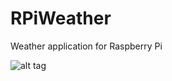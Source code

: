 RPiWeather
==========

Weather application for Raspberry Pi

![alt tag](https://dl.dropboxusercontent.com/u/55836957/RPiWeather/Screenshot.JPG)
